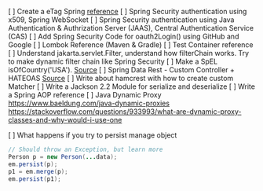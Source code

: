 [ ] Create a eTag Spring [reference](https://www.baeldung.com/etags-for-rest-with-spring)
[ ] Spring Security authentication using x509, Spring WebSocket
[ ] Spring Security authentication using Java Authentication & Authrization Server (JAAS), Central Authentication Service (CAS)
[ ] Add Spring Security Code for oauth2Login() using GitHub and Google
[ ] Lombok Reference (Maven & Gradle)
[ ] Test Container reference
[ ] Understand jakarta.servlet.Filter, understand how filterChain works. Try to make dynamic filter chain like Spring Security
[ ] Make a SpEL isOfCountry('USA'). [Source](https://stackoverflow.com/questions/52358839)
[ ] Spring Data Rest - Custom Controller + HATEOAS [Source](https://stackoverflow.com/questions/52883417)
[ ] Write about hamcrest with how to create custom Matcher
[ ] Write a Jackson 2.2 Module for serialize and deserialize
[ ] Write a Spring AOP reference
[ ] Java Dynamic Proxy https://www.baeldung.com/java-dynamic-proxies https://stackoverflow.com/questions/933993/what-are-dynamic-proxy-classes-and-why-would-i-use-one



[ ] What happens if you try to persist manage object
```java
// Should throw an Exception, but learn more
Person p = new Person(...data);
em.persist(p);
p1 = em.merge(p);
em.persist(p1);
```
